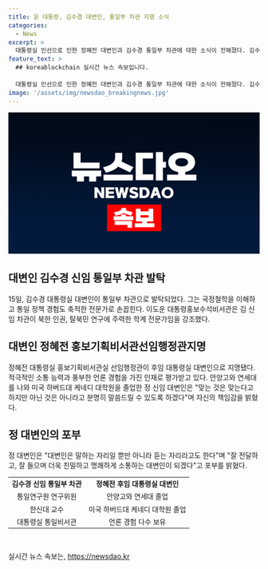 ```yaml
---
title: 윤 대통령, 김수경 대변인, 통일부 차관 지명 소식
categories:
  - News
excerpt: >
  대통령실 인선으로 인한 정혜전 대변인과 김수경 통일부 차관에 대한 소식이 전해졌다. 김수경은 국정철학과 통일 정책 경험을 갖춘 전문가로 소개되었으며, 이에 대한 이도운 대통령홍보수석비서관의 설명이 이뤄졌다. 또한, 정 대변인은 언론계에서의 다채로운 경험을 바탕으로 소통 능력을 갖췄다는 평가를 받았으며, 자신의 역할에 대한 책임감을 강조하고 향후 소통에 대한 명쾌한 계획을 전했다.
feature_text: >
  ## koreablockchain 실시간 뉴스 속보입니다.

  대통령실 인선으로 인한 정혜전 대변인과 김수경 통일부 차관에 대한 소식이 전해졌다. 김수경은 국정철학과 통일 정책 경험을 갖춘 전문가로 소개되었으며, 이에 대한 이도운 대통령홍보수석비서관의 설명이 이뤄졌다. 또한, 정 대변인은 언론계에서의 다채로운 경험을 바탕으로 소통 능력을 갖췄다는 평가를 받았으며, 자신의 역할에 대한 책임감을 강조하고 향후 소통에 대한 명쾌한 계획을 전했다.
image: '/assets/img/newsdao_breakingnews.jpg'
---
```


<p><img src="/assets/img/newsdao_breakingnews.jpg" alt="koreablockchain 속보" /></p>

<h2 data-ke-size="size26">대변인 김수경 신임 통일부 차관 발탁</h2>

<p data-ke-size="size16">15일, 김수경 대통령실 대변인이 통일부 차관으로 발탁되었다. 그는 국정철학을 이해하고 통일 정책 경험도 축적한 전문가로 손꼽힌다. 이도운 대통령홍보수석비서관은 김 신임 차관이 북한 인권, 탈북민 연구에 주력한 학계 전문가임을 강조했다.</p>

<h2 data-ke-size="size26">대변인 정혜전 홍보기획비서관선임행정관지명</h2>

<p data-ke-size="size16">정혜전 대통령실 홍보기획비서관실 선임행정관이 후임 대통령실 대변인으로 지명됐다. 적극적인 소통 능력과 풍부한 언론 경험을 가진 인재로 평가받고 있다. 안양고와 연세대를 나와 미국 하버드대 케네디 대학원을 졸업한 정 신임 대변인은 "맞는 것은 맞는다고 하지만 아닌 것은 아니라고 분명히 말씀드릴 수 있도록 하겠다"며 자신의 책임감을 밝혔다.</p>

<h2 data-ke-size="size26">정 대변인의 포부</h2>

<p data-ke-size="size16">정 대변인은 "대변인은 말하는 자리일 뿐만 아니라 듣는 자리라고도 한다"며 "잘 전달하고, 잘 들으며 더욱 친밀하고 명쾌하게 소통하는 대변인이 되겠다"고 포부를 밝혔다.</p>

<table>
  <tbody>
    <tr>
      <td style="text-align: center; height: 17px;"><b>김수경 신임 통일부 차관</b></td>
      <td style="text-align: center; height: 17px;"><b>정혜전 후임 대통령실 대변인</b></td>
    </tr>
    <tr>
      <td style="text-align: center;">통일연구원 연구위원</td>
      <td style="text-align: center;">안양고와 연세대 졸업</td>
    </tr>
    <tr>
      <td style="text-align: center;">한신대 교수</td>
      <td style="text-align: center;">미국 하버드대 케네디 대학원 졸업</td>
    </tr>
    <tr>
      <td style="text-align: center;">대통령실 통일비서관</td>
      <td style="text-align: center;">언론 경험 다수 보유</td>
    </tr>
  </tbody>
</table>

<p data-ke-size="size16">&nbsp;</p>
실시간 뉴스 속보는, <a href="https://newsdao.kr" rel="dofollow">https://newsdao.kr</a>


